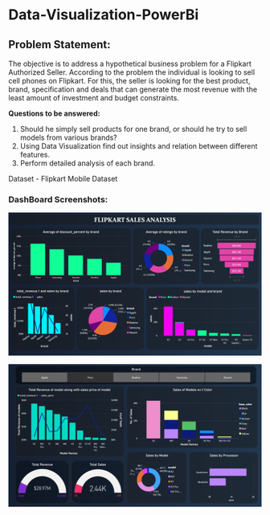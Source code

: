 # Data-Visualization-PowerBi

## Problem Statement:

The objective is to address a hypothetical business problem for a Flipkart Authorized Seller.
According to the problem the individual is looking to sell cell phones on Flipkart. For this, the seller is
looking for the best product, brand, specification and deals that can generate the most revenue with
the least amount of investment and budget constraints.

**Questions to be answered:**

1. Should he simply sell products for one brand, or should he try to sell models from various brands?
2. Using Data Visualization find out insights and relation between different features.
3. Perform detailed analysis of each brand.

Dataset - Flipkart Mobile Dataset

### DashBoard Screenshots:
![Dashboard 1](https://github.com/prathameshparit/Dummy-Storage/blob/44e8bf3fdaac14964990537869066d627a2ec4f2/readme%20images/PowerBi/1.png?raw=true)

![Dashboard 2](https://github.com/prathameshparit/Dummy-Storage/blob/44e8bf3fdaac14964990537869066d627a2ec4f2/readme%20images/PowerBi/3.png?raw=true)



   

